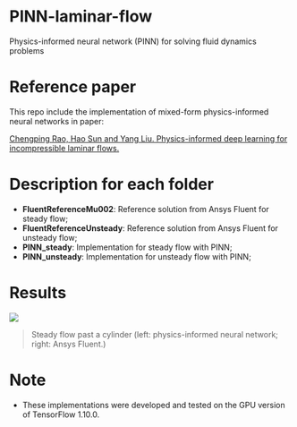 # PINN-laminar-flow
Physics-informed neural network (PINN) for solving fluid dynamics problems

# Reference paper
This repo include the implementation of mixed-form physics-informed neural networks in paper: 

[Chengping Rao, Hao Sun and Yang Liu. Physics-informed deep learning for incompressible laminar flows.](https://arxiv.org/abs/2002.10558)

# Description for each folder
- **FluentReferenceMu002**: Reference solution from Ansys Fluent for steady flow;
- **FluentReferenceUnsteady**: Reference solution from Ansys Fluent for unsteady flow;
- **PINN_steady**: Implementation for steady flow with PINN;
- **PINN_unsteady**: Implementation for unsteady flow with PINN;

# Results

![](https://github.com/Raocp/PINN-laminar-flow/blob/master/PINN_steady/uvp.png)

> Steady flow past a cylinder (left: physics-informed neural network; right: Ansys Fluent.)

# Note
- These implementations were developed and tested on the GPU version of TensorFlow 1.10.0. 
